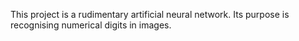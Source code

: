 This project is a rudimentary artificial neural network. Its purpose is recognising numerical digits in images.